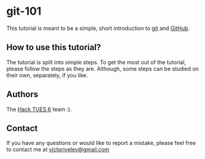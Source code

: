 # git-101
This tutorial is meant to be a simple, short introduction to [git](https://git-scm.com/) and [GitHub](https://github.com/).

## How to use this tutorial?
The tutorial is split into simple steps. To get the most out of the tutorial, please follow the steps as they are. Although, some steps can be studied on their own, separately, if you like.

## Authors
The [Hack TUES 6](https://www.facebook.com/HackTUES/) team :).

## Contact
If you have any questions or would like to report a mistake, please feel free to contact me at victorivelev@gmail.com
